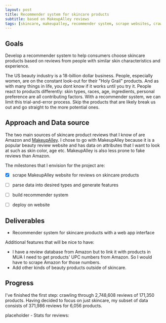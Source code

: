```yaml
---
layout: post
title: Recommender system for skincare products 
subtitle: based on MakeupAlley reviews
tags: [skincare, makeupalley, recommender system, scrape websites, crawl websites, requests, html, beautifulsoup, python, reviews]
---
```


## Goals
Develop a recommender system to help consumers choose skincare products based on reviews from people with similar skin characteristics and experience.

The US beauty industry is a 18-billion dollar business. People, especially women, are on the constant look-out for their "Holy Grail" products. And as with many things in life, you dont know if it works until you try it. People react to products differently: skin types, races, age, ingredients, personal preference are all contributing factors. With a recommender system, we can limit this trial-and-error process. Skip the products that are likely break us out and go straight to the more potential ones. 


## Approach and Data source
The two main sources of skincare product reviews that I know of are Amazon and [MakeupAlley](https://www.makeupalley.com/product/). I chose to go with MakeupAlley because it is a popular beauty review website and has data on attributes that I want to look at such as skin color, age etc. MakeupAlley is also less prone to fake reviews than Amazon.

The milestones that I envision for the project are:

- [x] scrape MakeupAlley website for reviews on skincare products
- [ ] parse data into desired types and generate features
- [ ] build recommender system
- [ ] deploy on website


## Deliverables
- Recommender system for skincare products with a web app interface

Additional features that will be nice to have:
- I have a review database from Amazon but to link it with products in MUA I need to get products' UPC numbers from Amazon. So I would have to scrape Amazon for those numbers.
- Add other kinds of beauty products outside of skincare.

## Progress
I've finished the first step: crawling through 2,748,608 reviews of 171,350 products. Having decided to focus on just skincare, my subset of data consists of 371,986 reviews for 6,056 products.

placeholder - Stats for reviews:

